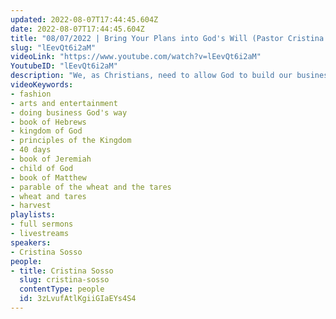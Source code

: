 ```yaml
---
updated: 2022-08-07T17:44:45.604Z
date: 2022-08-07T17:44:45.604Z
title: "08/07/2022 | Bring Your Plans into God's Will (Pastor Cristina Sosso)"
slug: "lEevQt6i2aM"
videoLink: "https://www.youtube.com/watch?v=lEevQt6i2aM"
YoutubeID: "lEevQt6i2aM"
description: "We, as Christians, need to allow God to build our business and build our life. It's time for us to examine all of our plans and lay them down before God. We cannot be stubborn at this time. If you cannot be taught by the Holy Spirit, you won't get anywhere. God has given us these 40 days to get on track. Let's us prove to God that He can trust us! This sermon was delivered by Pastor Cris Sosso at Freedom Fellowship Church International on August 7, 2022.\n"
videoKeywords:
- fashion
- arts and entertainment
- doing business God's way
- book of Hebrews
- kingdom of God
- principles of the Kingdom
- 40 days
- book of Jeremiah
- child of God
- book of Matthew
- parable of the wheat and the tares
- wheat and tares
- harvest
playlists:
- full sermons
- livestreams
speakers:
- Cristina Sosso
people:
- title: Cristina Sosso
  slug: cristina-sosso
  contentType: people
  id: 3zLvufAtlKgiiGIaEYs4S4
---
```

